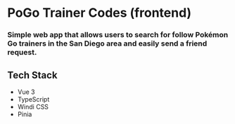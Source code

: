 # PoGo Trainer Codes (frontend)

### Simple web app that allows users to search for follow Pokémon Go trainers in the San Diego area and easily send a friend request.

## Tech Stack

- Vue 3
- TypeScript
- Windi CSS
- Pinia
